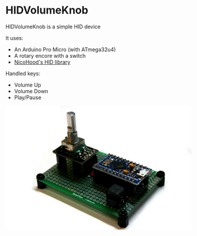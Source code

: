 # HIDVolumeKnob

HIDVolumeKnob is a simple HID device

It uses:
* An Arduino Pro Micro (with ATmega32u4)
* A rotary encore with a switch
* [NicoHood's HID library](https://github.com/NicoHood/HID)

Handled keys:
* Volume Up
* Volume Down
* Play/Pause


![HIDVolumeKnob](HIDVolumeKnob.jpg)